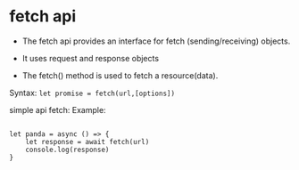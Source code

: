 # fetch api

- The fetch api provides an interface for fetch (sending/receiving) objects.

- It uses request and response objects

- The fetch() method is used to fetch a resource(data).

Syntax:
`let promise = fetch(url,[options])`

simple api fetch:
Example:

```let url = "https://cat-fact.herokuapp.com/facts"

let panda = async () => {
    let response = await fetch(url)
    console.log(response)
}
```
